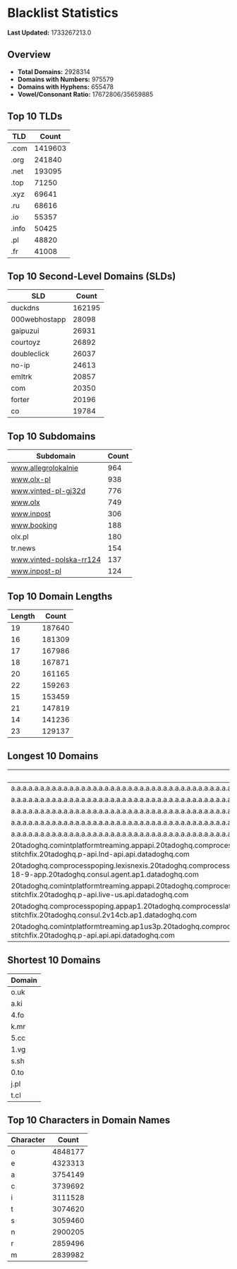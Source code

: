# Blacklist Statistics

**Last Updated:** 1733267213.0

## Overview
- **Total Domains:** 2928314
- **Domains with Numbers:** 975579
- **Domains with Hyphens:** 655478
- **Vowel/Consonant Ratio:** 17672806/35659885

## Top 10 TLDs
| TLD | Count |
| --- | ----- |
| .com | 1419603 |
| .org | 241840 |
| .net | 193095 |
| .top | 71250 |
| .xyz | 69641 |
| .ru | 68616 |
| .io | 55357 |
| .info | 50425 |
| .pl | 48820 |
| .fr | 41008 |

## Top 10 Second-Level Domains (SLDs)
| SLD | Count |
| --- | ----- |
| duckdns | 162195 |
| 000webhostapp | 28098 |
| gaipuzui | 26931 |
| courtoyz | 26892 |
| doubleclick | 26037 |
| no-ip | 24613 |
| emltrk | 20857 |
| com | 20350 |
| forter | 20196 |
| co | 19784 |

## Top 10 Subdomains
| Subdomain | Count |
| --------- | ----- |
| www.allegrolokalnie | 964 |
| www.olx-pl | 938 |
| www.vinted-pl-gj32d | 776 |
| www.olx | 749 |
| www.inpost | 306 |
| www.booking | 188 |
| olx.pl | 180 |
| tr.news | 154 |
| www.vinted-polska-rr124 | 137 |
| www.inpost-pl | 124 |

## Top 10 Domain Lengths
| Length | Count |
| ------ | ----- |
| 19 | 187640 |
| 16 | 181309 |
| 17 | 167986 |
| 18 | 167871 |
| 20 | 161165 |
| 22 | 159263 |
| 15 | 153459 |
| 21 | 147819 |
| 14 | 141236 |
| 23 | 129137 |

## Longest 10 Domains
| Domain |
| ------ |
| a.a.a.a.a.a.a.a.a.a.a.a.a.a.a.a.a.a.a.a.a.a.a.a.a.a.a.a.a.a.a.a.a.a.a.a.a.a.a.a.a.a.a.a.a.a.a.a.a.a.a.a.a.a.a.a.a.a.a.a.a.a.a.a.a.a.a.a.a.a.a.a.a.a.a.a.a.a.a.a.a.a.a.a.a.a.a.a.a.a.a.a.a.a.a.a.a.a.a.a.a.a.a.a.a.a.a.a.a.a.a.a.a.a.a.a.a.a.a.myniceposts.com |
| a.a.a.a.a.a.a.a.a.a.a.a.a.a.a.a.a.a.a.a.a.a.a.a.a.a.a.a.a.a.a.a.a.a.a.a.a.a.a.a.a.a.a.a.a.a.a.a.a.a.a.a.a.a.a.a.a.a.a.a.a.a.a.a.a.a.a.a.a.a.a.a.a.a.a.a.a.a.a.a.a.a.a.a.a.a.a.a.a.a.a.a.a.a.a.a.a.a.a.a.a.a.a.a.a.a.a.a.a.a.a.a.a.a.a.a.a.a.myniceposts.com |
| a.a.a.a.a.a.a.a.a.a.a.a.a.a.a.a.a.a.a.a.a.a.a.a.a.a.a.a.a.a.a.a.a.a.a.a.a.a.a.a.a.a.a.a.a.a.a.a.a.a.a.a.a.a.a.a.a.a.a.a.a.a.a.a.a.a.a.a.a.a.a.a.a.a.a.a.a.a.a.a.a.a.a.a.a.a.a.a.a.a.a.a.a.a.a.a.a.a.a.a.a.a.a.a.a.a.a.a.a.a.a.a.a.a.a.a.a.myniceposts.com |
| a.a.a.a.a.a.a.a.a.a.a.a.a.a.a.a.a.a.a.a.a.a.a.a.a.a.a.a.a.a.a.a.a.a.a.a.a.a.a.a.a.a.a.a.a.a.a.a.a.a.a.a.a.a.a.a.a.a.a.a.a.a.a.a.a.a.a.a.a.a.a.a.a.a.a.a.a.a.a.a.a.a.a.a.a.a.a.a.a.a.a.a.a.a.a.a.a.a.a.a.a.a.a.a.a.a.a.a.a.a.a.a.a.a.a.a.myniceposts.com |
| a.a.a.a.a.a.a.a.a.a.a.a.a.a.a.a.a.a.a.a.a.a.a.a.a.a.a.a.a.a.a.a.a.a.a.a.a.a.a.a.a.a.a.a.a.a.a.a.a.a.a.a.a.a.a.a.a.a.a.a.a.a.a.a.a.a.a.a.a.a.a.a.a.a.a.a.a.a.a.a.a.a.a.a.a.a.a.a.a.a.a.a.a.a.a.a.a.a.a.a.a.a.a.a.a.a.a.a.a.a.a.a.a.a.a.myniceposts.com |
| 20tadoghq.comintplatformtreaming.appapi.20tadoghq.comprocesslatin.api.api.20tadoghq.nautilusll-sandbox.api.20tadoghq.usage-logsitchfix.api.20tadoghq.comproduction-iress.20tadoghq.comproduction-stitchfix.20tadoghq.p-api.lnd-api.api.datadoghq.com |
| 20tadoghq.comprocesspoping.lexisnexis.20tadoghq.comprocesscal.agent.ap1.20tadoghq.0-13-9-app.ap1.20tadoghq.usage-comprocessbeta-urls.ap1.20tadoghq.helm-20tadoghq-iress.20tadoghq.helm-20tadoghq-2-18-9-app.20tadoghq.consul.agent.ap1.datadoghq.com |
| 20tadoghq.comintplatformtreaming.appapi.20tadoghq.comprocesslatin.api.api.20tadoghq.nautilusll-sandbox.api.20tadoghq.usage-aptsrofiles.api.20tadoghq.comproduction-iress.20tadoghq.comproduction-stitchfix.20tadoghq.p-api.live-us.api.datadoghq.com |
| 20tadoghq.comprocesspoping.appap1.20tadoghq.comprocesslatin.2v14cb.ap1.20tadoghq.0-13-v1-app.ap1.20tadoghq.usage-comprocessbeta-urls.ap1.20tadoghq.helm-20tadoghq-iress.20tadoghq.helm-20tadoghq-stitchfix.20tadoghq.consul.2v14cb.ap1.datadoghq.com |
| 20tadoghq.comintplatformtreaming.ap1us3p.20tadoghq.comprocesslatin.api.api.20tadoghq.nautilusll-sandbox.api.20tadoghq.usage-aptsrofiles.api.20tadoghq.comprocesslatguest.mgo.20tadoghq.comproduction-stitchfix.20tadoghq.p-api.api.api.datadoghq.com |

## Shortest 10 Domains
| Domain |
| ------ |
| o.uk |
| a.ki |
| 4.fo |
| k.mr |
| 5.cc |
| 1.vg |
| s.sh |
| 0.to |
| j.pl |
| t.cl |

## Top 10 Characters in Domain Names
| Character | Count |
| --------- | ----- |
| o | 4848177 |
| e | 4323313 |
| a | 3754149 |
| c | 3739692 |
| i | 3111528 |
| t | 3074620 |
| s | 3059460 |
| n | 2900205 |
| r | 2859496 |
| m | 2839982 |
